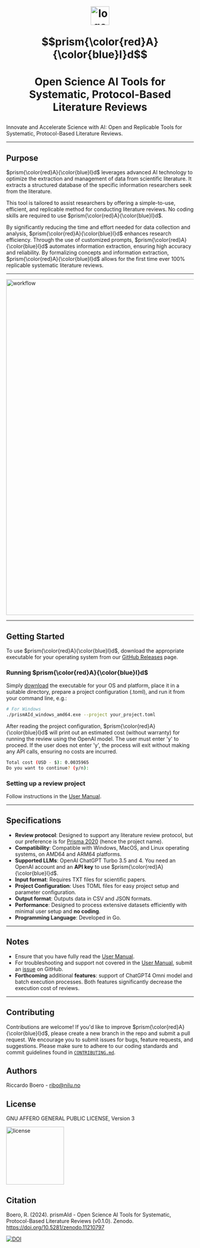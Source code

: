 # <p align="center"><img src="https://github.com/ricboer0/prismAId/blob/main/figures/prismAId_logo.png" alt="logo" width="50"/></p>$$prism{\color{red}A}{\color{blue}I}d$$
# <p align="center">Open Science AI Tools for Systematic, Protocol-Based Literature Reviews</p>
Innovate and Accelerate Science with AI: Open and Replicable Tools for Systematic, Protocol-Based Literature Reviews.

* * *

## Purpose
$prism{\color{red}A}{\color{blue}I}d$ leverages advanced AI technology to optimize the extraction and management of data from scientific literature. It extracts a structured database of the specific information researchers seek from the literature.

This tool is tailored to assist researchers by offering a simple-to-use, efficient, and replicable method for conducting literature reviews. No coding skills are required to use $prism{\color{red}A}{\color{blue}I}d$.

By significantly reducing the time and effort needed for data collection and analysis, $prism{\color{red}A}{\color{blue}I}d$ enhances research efficiency. Through the use of customized prompts, $prism{\color{red}A}{\color{blue}I}d$ automates information extraction, ensuring high accuracy and reliability. By formalizing concepts and information extraction, $prism{\color{red}A}{\color{blue}I}d$ allows for the first time ever 100% replicable systematic literature reviews.
* * *
<img src="https://github.com/ricboer0/prismAId/blob/main/figures/prismAId_workflow.png" alt="workflow" width="900"/></p>
* * *

## Getting Started
To use $prism{\color{red}A}{\color{blue}I}d$, download the appropriate executable for your operating system from our [GitHub Releases](https://github.com/ricboer0/prismAId/releases) page.

### Running $prism{\color{red}A}{\color{blue}I}d$
Simply [download](https://github.com/ricboer0/prismAId/releases) the executable for your OS and platform, place it in a suitable directory, prepare a project configuration (.toml), and run it from your command line, e.g.:

```bash
# For Windows
./prismAId_windows_amd64.exe --project your_project.toml
```
After reading the project configuration, $prism{\color{red}A}{\color{blue}I}d$ will print out an estimated cost (without warranty) for running the review using the OpenAI model. The user must enter 'y' to proceed. If the user does not enter 'y', the process will exit without making any API calls, ensuring no costs are incurred.
```bash
Total cost (USD - $): 0.0035965
Do you want to continue? (y/n): 
```

### Setting up a review project

Follow instructions in the [User Manual](user_manual/manual.md).

* * *

## Specifications
- **Review protocol**: Designed to support any literature review protocol, but our preference is for [Prisma 2020](https://www.prisma-statement.org/prisma-2020) (hence the project name).
- **Compatibility**: Compatible with Windows, MacOS, and Linux operating systems, on AMD64 and ARM64 platforms.
- **Supported LLMs**: OpenAI ChatGPT Turbo 3.5 and 4. You need an OpenAI account and an **API key** to use $prism{\color{red}A}{\color{blue}I}d$.
- **Input format**: Requires TXT files for scientific papers.
- **Project Configuration**: Uses TOML files for easy project setup and parameter configuration.
- **Output format**: Outputs data in CSV and JSON formats.
- **Performance**: Designed to process extensive datasets efficiently with minimal user setup and **no coding**.
- **Programming Language**: Developed in Go.

* * *

## Notes
- Ensure that you have fully read the [User Manual](user_manual/manual.md).
- For troubleshooting and support not covered in the [User Manual](user_manual/manual.md), submit an [issue](/../../issues) on GitHub.
- **Forthcoming** additional **features**: support of ChatGPT4 Omni model and batch execution processes. Both features significantly decrease the execution cost of reviews.

* * *

## Contributing
Contributions are welcome! If you'd like to improve $prism{\color{red}A}{\color{blue}I}d$, please create a new branch in the repo and submit a pull request. We encourage you to submit issues for bugs, feature requests, and suggestions. Please make sure to adhere to our coding standards and commit guidelines found in [`CONTRIBUTING.md`](CONTRIBUTING.md).

## Authors

Riccardo Boero - ribo@nilu.no

## License
GNU AFFERO GENERAL PUBLIC LICENSE, Version 3

<img src="https://www.gnu.org/graphics/agplv3-155x51.png" alt="license" width="155"/>

## Citation
Boero, R. (2024). prismAId - Open Science AI Tools for Systematic, Protocol-Based Literature Reviews (v0.1.0). Zenodo. https://doi.org/10.5281/zenodo.11210797

[![DOI](https://zenodo.org/badge/DOI/10.5281/zenodo.11210797.svg)](https://doi.org/10.5281/zenodo.11210797)
